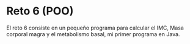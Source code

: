 # Reto 6 (POO)
El reto 6 consiste en un pequeño programa para calcular el IMC, Masa corporal magra y el metabolismo basal, mi primer programa en Java.
